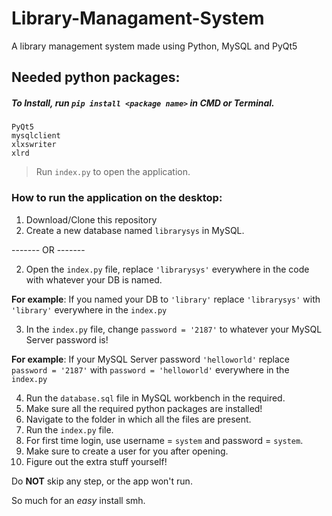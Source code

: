 # Library-Managament-System
A library management system made using Python, MySQL and PyQt5


## Needed python packages:

##### To Install, run ```pip install <package name>``` in CMD or Terminal.
```
PyQt5
mysqlclient
xlxswriter
xlrd
```
> Run ```index.py``` to open the application.

### How to run the application on the desktop:

1. Download/Clone this repository
2. Create a new database named ```librarysys``` in MySQL.

------- OR -------

2. Open the ```index.py``` file, replace ```'librarysys'``` everywhere in the code with whatever your DB is named.

**For example**: If you named your DB to ```'library'``` replace  ```'librarysys'``` with ```'library'``` everywhere in the ```index.py```

3. In the ```index.py``` file, change ```password = '2187'``` to whatever your MySQL Server password is!

**For example**: If your MySQL Server password  ```'helloworld'``` replace  ```password = '2187'``` with ```password = 'helloworld'``` everywhere in the ```index.py```

4. Run the ```database.sql``` file in MySQL workbench in the required.
5. Make sure all the required python packages are installed!
6. Navigate to the folder in which all the files are present.
7. Run the ```index.py``` file.
8. For first time login, use username = ```system``` and password = ```system```.
9. Make sure to create a user for you after opening.
10. Figure out the extra stuff yourself!

Do **NOT** skip any step, or the app won't run.

So much for an *easy* install smh.
